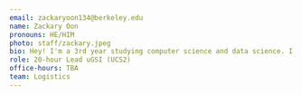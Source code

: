 ```yaml
---
email: zackaryoon134@berkeley.edu
name: Zackary Oon
pronouns: HE/HIM
photo: staff/zackary.jpeg
bio: Hey! I'm a 3rd year studying computer science and data science. I enjoy drawing, super smash bros, most nintendo games, bouldering, and data 8.
role: 20-hour Lead uGSI (UCS2)
office-hours: TBA
team: Logistics
---
```

